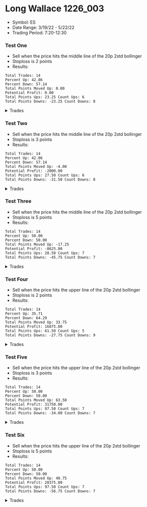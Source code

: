 # Long Wallace 1226_003

- Symbol: ES
- Date Range: 3/19/22 - 5/22/22
- Trading Period: 7:20-12:30

### Test One

- Sell when the price hits the middle line of the 20p 2std bollinger
- Stoploss is 2 points
- Results:

```
Total Trades: 14
Percent Up: 42.86
Percent Down: 57.14
Total Points Moved Up: 0.00
Potential Profit: 0.00
Total Points Ups: 23.25 Count Ups: 6
Total Points Downs: -23.25 Count Downs: 8
```

<details><summary>Trades</summary>

<code>In: 2022-03-25 09:00:00 Out: 2022-03-25 09:03:00 Total Move Up: -0.50</code> <br />
<code>In: 2022-03-30 08:03:00 Out: 2022-03-30 08:07:00 Total Move Up: -3.50</code> <br />
<code>In: 2022-04-07 09:52:00 Out: 2022-04-07 09:57:00 Total Move Up: -2.25</code> <br />
<code>In: 2022-04-12 10:33:00 Out: 2022-04-12 10:38:00 Total Move Up: -1.50</code> <br />
<code>In: 2022-04-13 07:43:00 Out: 2022-04-13 07:45:00 Total Move Up: 4.00</code> <br />
<code>In: 2022-04-20 11:58:00 Out: 2022-04-20 12:02:00 Total Move Up: 5.50</code> <br />
<code>In: 2022-04-20 11:59:00 Out: 2022-04-20 12:02:00 Total Move Up: 5.50</code> <br />
<code>In: 2022-04-21 09:27:00 Out: 2022-04-21 09:30:00 Total Move Up: -3.00</code> <br />
<code>In: 2022-04-22 10:44:00 Out: 2022-04-22 10:49:00 Total Move Up: -2.00</code> <br />
<code>In: 2022-05-11 10:33:00 Out: 2022-05-11 10:39:00 Total Move Up: -6.50</code> <br />
<code>In: 2022-05-17 11:25:00 Out: 2022-05-17 11:32:00 Total Move Up: 1.25</code> <br />
<code>In: 2022-05-19 07:33:00 Out: 2022-05-19 07:37:00 Total Move Up: -4.00</code> <br />
<code>In: 2022-05-19 10:52:00 Out: 2022-05-19 10:54:00 Total Move Up: 6.50</code> <br />
<code>In: 2022-05-20 11:10:00 Out: 2022-05-20 11:12:00 Total Move Up: 0.50</code> <br />

</details>

### Test Two

- Sell when the price hits the middle line of the 20p 2std bollinger
- Stoploss is 3 points
- Results:

```
Total Trades: 14
Percent Up: 42.86
Percent Down: 57.14
Total Points Moved Up: -4.00
Potential Profit: -2000.00
Total Points Ups: 27.50 Count Ups: 6
Total Points Downs: -31.50 Count Downs: 8
```

<details><summary>Trades</summary>

<code>In: 2022-03-25 09:00:00 Out: 2022-03-25 09:06:00 Total Move Up: 4.75</code> <br />
<code>In: 2022-03-30 08:03:00 Out: 2022-03-30 08:07:00 Total Move Up: -3.50</code> <br />
<code>In: 2022-04-07 09:52:00 Out: 2022-04-07 09:57:00 Total Move Up: -2.25</code> <br />
<code>In: 2022-04-12 10:33:00 Out: 2022-04-12 10:38:00 Total Move Up: -1.50</code> <br />
<code>In: 2022-04-13 07:43:00 Out: 2022-04-13 07:45:00 Total Move Up: 4.00</code> <br />
<code>In: 2022-04-20 11:58:00 Out: 2022-04-20 12:02:00 Total Move Up: 5.50</code> <br />
<code>In: 2022-04-20 11:59:00 Out: 2022-04-20 12:02:00 Total Move Up: 5.50</code> <br />
<code>In: 2022-04-21 09:27:00 Out: 2022-04-21 09:30:00 Total Move Up: -3.00</code> <br />
<code>In: 2022-04-22 10:44:00 Out: 2022-04-22 10:51:00 Total Move Up: -3.25</code> <br />
<code>In: 2022-05-11 10:33:00 Out: 2022-05-11 10:39:00 Total Move Up: -6.50</code> <br />
<code>In: 2022-05-17 11:25:00 Out: 2022-05-17 11:32:00 Total Move Up: 1.25</code> <br />
<code>In: 2022-05-19 07:33:00 Out: 2022-05-19 07:37:00 Total Move Up: -4.00</code> <br />
<code>In: 2022-05-19 10:52:00 Out: 2022-05-19 10:54:00 Total Move Up: 6.50</code> <br />
<code>In: 2022-05-20 11:10:00 Out: 2022-05-20 11:16:00 Total Move Up: -7.50</code> <br />

</details>

### Test Three

- Sell when the price hits the middle line of the 20p 2std bollinger
- Stoploss is 5 points
- Results:

```
Total Trades: 14
Percent Up: 50.00
Percent Down: 50.00
Total Points Moved Up: -17.25
Potential Profit: -8625.00
Total Points Ups: 28.50 Count Ups: 7
Total Points Downs: -45.75 Count Downs: 7
```

<details><summary>Trades</summary>

<code>In: 2022-03-25 09:00:00 Out: 2022-03-25 09:06:00 Total Move Up: 4.75</code> <br />
<code>In: 2022-03-30 08:03:00 Out: 2022-03-30 08:09:00 Total Move Up: -6.50</code> <br />
<code>In: 2022-04-07 09:52:00 Out: 2022-04-07 09:57:00 Total Move Up: -2.25</code> <br />
<code>In: 2022-04-12 10:33:00 Out: 2022-04-12 10:38:00 Total Move Up: -1.50</code> <br />
<code>In: 2022-04-13 07:43:00 Out: 2022-04-13 07:45:00 Total Move Up: 4.00</code> <br />
<code>In: 2022-04-20 11:58:00 Out: 2022-04-20 12:02:00 Total Move Up: 5.50</code> <br />
<code>In: 2022-04-20 11:59:00 Out: 2022-04-20 12:02:00 Total Move Up: 5.50</code> <br />
<code>In: 2022-04-21 09:27:00 Out: 2022-04-21 09:34:00 Total Move Up: 1.00</code> <br />
<code>In: 2022-04-22 10:44:00 Out: 2022-04-22 10:54:00 Total Move Up: -7.75</code> <br />
<code>In: 2022-05-11 10:33:00 Out: 2022-05-11 10:40:00 Total Move Up: -7.75</code> <br />
<code>In: 2022-05-17 11:25:00 Out: 2022-05-17 11:32:00 Total Move Up: 1.25</code> <br />
<code>In: 2022-05-19 07:33:00 Out: 2022-05-19 07:39:00 Total Move Up: -9.75</code> <br />
<code>In: 2022-05-19 10:52:00 Out: 2022-05-19 10:54:00 Total Move Up: 6.50</code> <br />
<code>In: 2022-05-20 11:10:00 Out: 2022-05-20 11:17:00 Total Move Up: -10.25</code> <br />

</details>

### Test Four

- Sell when the price hits the upper line of the 20p 2std bollinger
- Stoploss is 2 points
- Results:

```
Total Trades: 14
Percent Up: 35.71
Percent Down: 64.29
Total Points Moved Up: 33.75
Potential Profit: 16875.00
Total Points Ups: 61.50 Count Ups: 5
Total Points Downs: -27.75 Count Downs: 9
```

<details><summary>Trades</summary>

<code>In: 2022-03-25 09:00:00 Out: 2022-03-25 09:03:00 Total Move Up: -0.50</code> <br />
<code>In: 2022-03-30 08:03:00 Out: 2022-03-30 08:07:00 Total Move Up: -3.50</code> <br />
<code>In: 2022-04-07 09:52:00 Out: 2022-04-07 09:58:00 Total Move Up: -0.25</code> <br />
<code>In: 2022-04-12 10:33:00 Out: 2022-04-12 10:40:00 Total Move Up: -6.25</code> <br />
<code>In: 2022-04-13 07:43:00 Out: 2022-04-13 08:04:00 Total Move Up: 15.00</code> <br />
<code>In: 2022-04-20 11:58:00 Out: 2022-04-20 12:13:00 Total Move Up: 13.00</code> <br />
<code>In: 2022-04-20 11:59:00 Out: 2022-04-20 12:13:00 Total Move Up: 13.00</code> <br />
<code>In: 2022-04-21 09:27:00 Out: 2022-04-21 09:30:00 Total Move Up: -3.00</code> <br />
<code>In: 2022-04-22 10:44:00 Out: 2022-04-22 10:49:00 Total Move Up: -2.00</code> <br />
<code>In: 2022-05-11 10:33:00 Out: 2022-05-11 10:39:00 Total Move Up: -6.50</code> <br />
<code>In: 2022-05-17 11:25:00 Out: 2022-05-17 11:35:00 Total Move Up: -1.75</code> <br />
<code>In: 2022-05-19 07:33:00 Out: 2022-05-19 07:37:00 Total Move Up: -4.00</code> <br />
<code>In: 2022-05-19 10:52:00 Out: 2022-05-19 10:56:00 Total Move Up: 20.00</code> <br />
<code>In: 2022-05-20 11:10:00 Out: 2022-05-20 11:12:00 Total Move Up: 0.50</code> <br />

</details>

### Test Five

- Sell when the price hits the upper line of the 20p 2std bollinger
- Stoploss is 3 points
- Results:

```
Total Trades: 14
Percent Up: 50.00
Percent Down: 50.00
Total Points Moved Up: 63.50
Potential Profit: 31750.00
Total Points Ups: 97.50 Count Ups: 7
Total Points Downs: -34.00 Count Downs: 7
```

<details><summary>Trades</summary>

<code>In: 2022-03-25 09:00:00 Out: 2022-03-25 10:19:00 Total Move Up: 14.00</code> <br />
<code>In: 2022-03-30 08:03:00 Out: 2022-03-30 08:07:00 Total Move Up: -3.50</code> <br />
<code>In: 2022-04-07 09:52:00 Out: 2022-04-07 10:03:00 Total Move Up: 7.00</code> <br />
<code>In: 2022-04-12 10:33:00 Out: 2022-04-12 10:40:00 Total Move Up: -6.25</code> <br />
<code>In: 2022-04-13 07:43:00 Out: 2022-04-13 08:04:00 Total Move Up: 15.00</code> <br />
<code>In: 2022-04-20 11:58:00 Out: 2022-04-20 12:13:00 Total Move Up: 13.00</code> <br />
<code>In: 2022-04-20 11:59:00 Out: 2022-04-20 12:13:00 Total Move Up: 13.00</code> <br />
<code>In: 2022-04-21 09:27:00 Out: 2022-04-21 09:30:00 Total Move Up: -3.00</code> <br />
<code>In: 2022-04-22 10:44:00 Out: 2022-04-22 10:51:00 Total Move Up: -3.25</code> <br />
<code>In: 2022-05-11 10:33:00 Out: 2022-05-11 10:39:00 Total Move Up: -6.50</code> <br />
<code>In: 2022-05-17 11:25:00 Out: 2022-05-17 11:40:00 Total Move Up: 15.50</code> <br />
<code>In: 2022-05-19 07:33:00 Out: 2022-05-19 07:37:00 Total Move Up: -4.00</code> <br />
<code>In: 2022-05-19 10:52:00 Out: 2022-05-19 10:56:00 Total Move Up: 20.00</code> <br />
<code>In: 2022-05-20 11:10:00 Out: 2022-05-20 11:16:00 Total Move Up: -7.50</code> <br />

</details>

### Test Six

- Sell when the price hits the upper line of the 20p 2std bollinger
- Stoploss is 5 points
- Results:

```
Total Trades: 14
Percent Up: 50.00
Percent Down: 50.00
Total Points Moved Up: 40.75
Potential Profit: 20375.00
Total Points Ups: 97.50 Count Ups: 7
Total Points Downs: -56.75 Count Downs: 7
```

<details><summary>Trades</summary>

<code>In: 2022-03-25 09:00:00 Out: 2022-03-25 10:19:00 Total Move Up: 14.00</code> <br />
<code>In: 2022-03-30 08:03:00 Out: 2022-03-30 08:09:00 Total Move Up: -6.50</code> <br />
<code>In: 2022-04-07 09:52:00 Out: 2022-04-07 10:03:00 Total Move Up: 7.00</code> <br />
<code>In: 2022-04-12 10:33:00 Out: 2022-04-12 10:41:00 Total Move Up: -5.25</code> <br />
<code>In: 2022-04-13 07:43:00 Out: 2022-04-13 08:04:00 Total Move Up: 15.00</code> <br />
<code>In: 2022-04-20 11:58:00 Out: 2022-04-20 12:13:00 Total Move Up: 13.00</code> <br />
<code>In: 2022-04-20 11:59:00 Out: 2022-04-20 12:13:00 Total Move Up: 13.00</code> <br />
<code>In: 2022-04-21 09:27:00 Out: 2022-04-21 09:50:00 Total Move Up: -9.50</code> <br />
<code>In: 2022-04-22 10:44:00 Out: 2022-04-22 10:54:00 Total Move Up: -7.75</code> <br />
<code>In: 2022-05-11 10:33:00 Out: 2022-05-11 10:40:00 Total Move Up: -7.75</code> <br />
<code>In: 2022-05-17 11:25:00 Out: 2022-05-17 11:40:00 Total Move Up: 15.50</code> <br />
<code>In: 2022-05-19 07:33:00 Out: 2022-05-19 07:39:00 Total Move Up: -9.75</code> <br />
<code>In: 2022-05-19 10:52:00 Out: 2022-05-19 10:56:00 Total Move Up: 20.00</code> <br />
<code>In: 2022-05-20 11:10:00 Out: 2022-05-20 11:17:00 Total Move Up: -10.25</code> <br />

</details>
